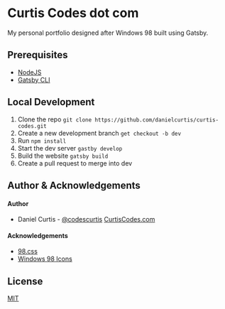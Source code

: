 # Curtis Codes dot com

My personal portfolio designed after Windows 98 built using Gatsby.

## Prerequisites

- [NodeJS](https://nodejs.org/en/download/)
- [Gatsby CLI](https://www.gatsbyjs.org/tutorial/part-zero/)
  
## Local Development

1. Clone the repo `git clone https://github.com/danielcurtis/curtis-codes.git`
2. Create a new development branch `get checkout -b dev`
3. Run `npm install`
4. Start the dev server `gastby develop`
5. Build the website `gatsby build`
6. Create a pull request to merge into dev

## Author & Acknowledgements

#### Author

- Daniel Curtis - [@codescurtis](https://twitter.com/codescurtis) [CurtisCodes.com](https://curtiscodes.com)

#### Acknowledgements

- [98.css](https://jdan.github.io/98.css/)
- [Windows 98 Icons](https://win98icons.alexmeub.com/)

## License

[MIT](https://github.com/danielcurtis/curtis-codes/main/LICENSE)
